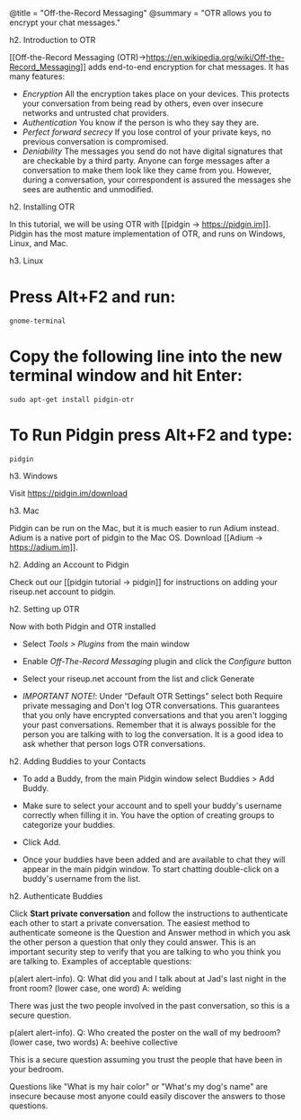 @title = "Off-the-Record Messaging"
@summary = "OTR allows you to encrypt your chat messages."

h2. Introduction to OTR

[[Off-the-Record Messaging (OTR)->https://en.wikipedia.org/wiki/Off-the-Record_Messaging]] adds end-to-end encryption for chat messages. It has many features:

* *Encryption* All the encryption takes place on your devices. This protects your conversation from being read by others, even over insecure networks and untrusted chat providers.
* *Authentication* You know if the person is who they say they are.
* *Perfect forward secrecy* If you lose control of your private keys, no previous conversation is compromised.
* *Deniability* The messages you send do not have digital signatures that are checkable by a third party. Anyone can forge messages after a conversation to make them look like they came from you. However, during a conversation, your correspondent is assured the messages she sees are authentic and unmodified.

h2. Installing OTR

In this tutorial, we will be using OTR with [[pidgin -> https://pidgin.im]]. Pidgin has the most mature implementation of OTR, and runs on Windows, Linux, and Mac.

h3. Linux

# Press Alt+F2 and run:
<code>gnome-terminal</code>
# Copy the following line into the new terminal window and hit Enter:
<code>sudo apt-get install pidgin-otr</code>
# To Run Pidgin press Alt+F2 and type:
<code>pidgin</code>

h3. Windows

Visit https://pidgin.im/download

h3. Mac

Pidgin can be run on the Mac, but it is much easier to run Adium instead. Adium is a native port of pidgin to the Mac OS. Download [[Adium -> https://adium.im]].

h2. Adding an Account to Pidgin

Check out our [[pidgin tutorial -> pidgin]] for instructions on adding your riseup.net account to pidgin.

h2. Setting up OTR

Now with both Pidgin and OTR installed

* Select *Tools > Plugins* from the main window

* Enable *Off-The-Record Messaging* plugin and click the *Configure* button

* Select your riseup.net account from the list and click Generate

* *IMPORTANT NOTE!*: Under “Default OTR Settings” select both Require private messaging and Don't log OTR conversations. This guarantees that you only have encrypted conversations and that you aren't logging your past conversations. Remember that it is always possible for the person you are talking with to log the conversation. It is a good idea to ask whether that person logs OTR conversations.


h2. Adding Buddies to your Contacts

* To add a Buddy, from the main Pidgin window select Buddies > Add Buddy.

* Make sure to select your account and to spell your buddy's username correctly when filling it in. You have the option of creating groups to categorize your buddies.

* Click Add.

* Once your buddies have been added and are available to chat they will appear in the main pidgin window. To start chatting double-click on a buddy's username from the list.

h2. Authenticate Buddies

Click **Start private conversation** and follow the instructions to authenticate each other to start a private conversation. The easiest method to authenticate someone is the Question and Answer method in which you ask the other person a question that only they could answer. This is an important security step to verify that you are talking to who you think you are talking to. Examples of acceptable questions:

p(alert alert-info). Q: What did you and I talk about at Jad's last night in the front room? (lower case, one word)
A: welding

There was just the two people involved in the past conversation, so this is a secure question.

p(alert alert-info). Q: Who created the poster on the wall of my bedroom? (lower case, two words)
A: beehive collective

This is a secure question assuming you trust the people that have been in your bedroom.

Questions like "What is my hair color" or "What's my dog's name" are insecure because most anyone could easily discover the answers to those questions.
